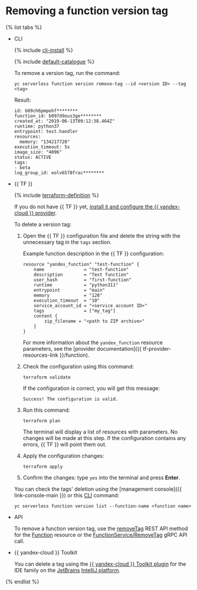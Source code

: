 # Removing a function version tag

{% list tabs %}

- CLI

   {% include [cli-install](../../../_includes/cli-install.md) %}

   {% include [default-catalogue](../../../_includes/default-catalogue.md) %}

   To remove a version tag, run the command:

   ```
   yc serverless function version remove-tag --id <version ID> --tag <tag>
   ```

   Result:

   ```
   id: b09ch6pmpohf********
   function_id: b097d9ous3ge********
   created_at: "2019-06-13T09:12:38.464Z"
   runtime: python37
   entrypoint: test.handler
   resources:
     memory: "134217728"
   execution_timeout: 5s
   image_size: "4096"
   status: ACTIVE
   tags:
   - beta
   log_group_id: eolv6578frac********
   ```

- {{ TF }}

   {% include [terraform-definition](../../../_tutorials/terraform-definition.md) %}

   If you do not have {{ TF }} yet, [install it and configure the {{ yandex-cloud }} provider](../../../tutorials/infrastructure-management/terraform-quickstart.md#install-terraform).

   To delete a version tag:

   1. Open the {{ TF }} configuration file and delete the string with the unnecessary tag in the `tags` section.

      Example function description in the {{ TF }} configuration:

      ```
      resource "yandex_function" "test-function" {
          name               = "test-function"
          description        = "Test function"
          user_hash          = "first-function"
          runtime            = "python311"
          entrypoint         = "main"
          memory             = "128"
          execution_timeout  = "10"
          service_account_id = "<service account ID>"
          tags               = ["my_tag"]
          content {
              zip_filename = "<path to ZIP archive>"
          }
      }
      ```

      For more information about the `yandex_function` resource parameters, see the [provider documentation]({{ tf-provider-resources-link }}/function).

   1. Check the configuration using this command:

      ```
      terraform validate
      ```

      If the configuration is correct, you will get this message:

      ```
      Success! The configuration is valid.
      ```

   1. Run this command:

      ```
      terraform plan
      ```

      The terminal will display a list of resources with parameters. No changes will be made at this step. If the configuration contains any errors, {{ TF }} will point them out.

   1. Apply the configuration changes:

      ```
      terraform apply
      ```
   1. Confirm the changes: type `yes` into the terminal and press **Enter**.

   You can check the tags' deletion using the [management console]({{ link-console-main }}) or this [CLI](../../../cli/quickstart.md) command:

   ```
   yc serverless function version list --function-name <function name>
   ```

- API

   To remove a function version tag, use the [removeTag](../../functions/api-ref/Function/removeTag.md) REST API method for the [Function](../../functions/api-ref/Function/index.md) resource or the [FunctionService/RemoveTag](../../functions/api-ref/grpc/function_service.md#RemoveTag) gRPC API call.


- {{ yandex-cloud }} Toolkit

   You can delete a tag using the [{{ yandex-cloud }} Toolkit plugin](https://github.com/yandex-cloud/ide-plugin-jetbrains/blob/master/README.en.md) for the IDE family on the [JetBrains](https://www.jetbrains.com/) [IntelliJ platform](https://www.jetbrains.com/opensource/idea/).


{% endlist %}
